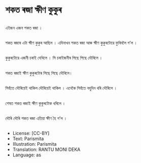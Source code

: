 # শকত ৰজা ক্ষীণ কুকুৰ

##
এইজন এজন শকত ৰজা ।

##
শকত ৰজাৰ এটা ক্ষীণ কুকুৰ আছিল । এদিনাখন শকত ৰজা আৰু ক্ষীণ কুকুৰটোৱে ফুৰিবলৈ গʼল ।

##
কুকুৰটোৱে এজনী চৰাই দেখিলে  । সি চৰাইজনীৰ পিছে পিছে দৌৰিলে ।

##
শকত ৰজাই ক্ষীণ কুকুৰটোৰ পিছে পিছে দৌৰিলে।

##
সিহঁতে দৌৰিয়েই থাকিল দৌৰিয়েই থাকিল । এনেকৈ সিহঁতে বহুদিন ধৰি দৌৰিলে ।

##
শেষত শকত ৰজাই ক্ষীণ কুকুৰটোক ধৰিলে ।

##
দৌৰি দৌৰি শকত ৰজা এতিয়া ক্ষীণ হৈ গʼল ।

##
* License: [CC-BY]
* Text: Parismita
* Illustration: Parismita
* Translation: RANTU MONI DEKA
* Language: as
